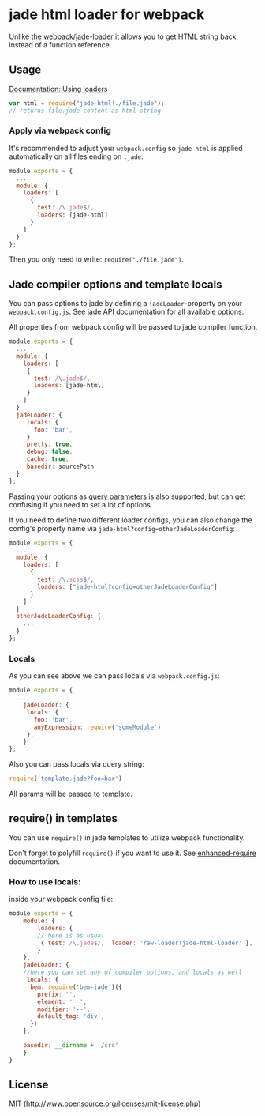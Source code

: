 # jade html loader for webpack
Unlike the [webpack/jade-loader](https://github.com/webpack/jade-loader) it allows you to get HTML string back instead of a function reference.

## Usage

[Documentation: Using loaders](http://webpack.github.io/docs/using-loaders.html)

``` javascript
var html = require("jade-html!./file.jade");
// returns file.jade content as html string
```

### Apply via webpack config

It's recommended to adjust your `webpack.config` so `jade-html` is applied automatically on all files ending on `.jade`:

``` javascript
module.exports = {
  ...
  module: {
    loaders: [
      {
        test: /\.jade$/,
        loaders: [jade-html]
      }
    ]
  }
};
```

Then you only need to write: `require("./file.jade")`.

## Jade compiler options and template locals

You can pass options to jade by defining a `jadeLoader`-property on your `webpack.config.js`.
See jade [API documentation](http://jade-lang.com/api/) for all available options.

All properties from webpack config will be passed to jade compiler function.


``` javascript
module.exports = {
  ...
  module: {
    loaders: [
     {
       test: /\.jade$/,
       loaders: [jade-html]
     }
    ]
  }
  jadeLoader: {
     locals: {
       foo: 'bar',
     },
     pretty: true,
     debug: false,
     cache: true,
     basedir: sourcePath
  }
};
```

Passing your options as [query parameters](http://webpack.github.io/docs/using-loaders.html#query-parameters) is also supported,
but can get confusing if you need to set a lot of options.

If you need to define two different loader configs, you can also change the config's property name via `jade-html?config=otherJadeLoaderConfig`:

``` javascript
module.exports = {
  ...
  module: {
    loaders: [
      {
        test: /\.scss$/,
        loaders: ["jade-html?config=otherJadeLoaderConfig"]
      }
    ]
  }
  otherJadeLoaderConfig: {
    ...
  }
};
```

### Locals
As you can see above we can pass locals via `webpack.config.js`:

``` javascript
module.exports = {
  ...
    jadeLoader: {
     locals: {
       foo: 'bar',
       anyExpression: require('someModule')
     },
    }
};
```

Also you can pass locals via query string:

``` javascript
require('template.jade?foo=bar')
```

All params will be passed to template.

## require() in templates

You can use `require()` in jade templates to utilize webpack functionality.

Don't forget to polyfill `require()` if you want to use it.
See [enhanced-require](https://github.com/webpack/enhanced-require) documentation.


### How to use locals:

inside your webpack config file:

```javascript
module.exports = {
    module: {
        loaders: {
        // here is as usual
         { test: /\.jade$/,  loader: 'raw-loader!jade-html-loader' },
        }
    },
    jadeLoader: {
    //here you can set any of compiler options, and locals as well
     locals: {
      bem: require('bem-jade')({
        prefix: '',
        element: '__',
        modifier: '--',
        default_tag: 'div',
      })
    },

    basedir: __dirname + '/src'
    }
}
```

## License

MIT (http://www.opensource.org/licenses/mit-license.php)

